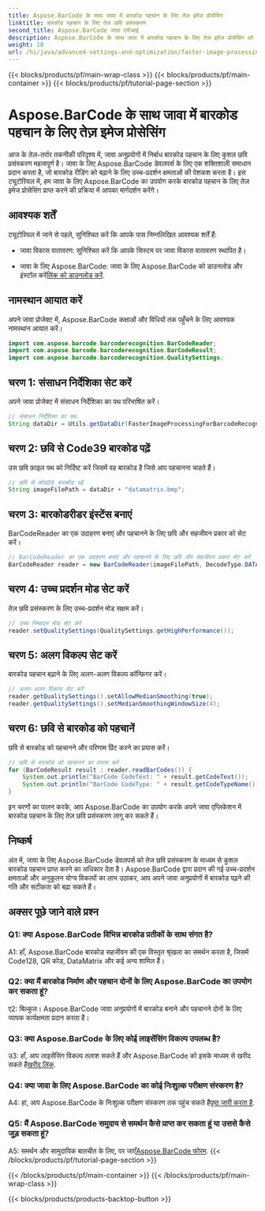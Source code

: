 ```yaml
---
title: Aspose.BarCode के साथ जावा में बारकोड पहचान के लिए तेज़ इमेज प्रोसेसिंग
linktitle: बारकोड पहचान के लिए तेज़ छवि प्रसंस्करण
second_title: Aspose.BarCode जावा एपीआई
description: Aspose.BarCode के साथ जावा में बारकोड पहचान के लिए तेज़ इमेज प्रोसेसिंग को बढ़ाएं। तेज़ छवि प्रसंस्करण के लिए हमारी चरण-दर-चरण मार्गदर्शिका का पालन करें।
weight: 18
url: /hi/java/advanced-settings-and-optimization/faster-image-processing-barcode-recognition/
---
```


{{< blocks/products/pf/main-wrap-class >}}
{{< blocks/products/pf/main-container >}}
{{< blocks/products/pf/tutorial-page-section >}}

# Aspose.BarCode के साथ जावा में बारकोड पहचान के लिए तेज़ इमेज प्रोसेसिंग


आज के तेज़-तर्रार तकनीकी परिदृश्य में, जावा अनुप्रयोगों में निर्बाध बारकोड पहचान के लिए कुशल छवि प्रसंस्करण महत्वपूर्ण है। जावा के लिए Aspose.BarCode डेवलपर्स के लिए एक शक्तिशाली समाधान प्रदान करता है, जो बारकोड रीडिंग को बढ़ाने के लिए उच्च-प्रदर्शन क्षमताओं की पेशकश करता है। इस ट्यूटोरियल में, हम जावा के लिए Aspose.BarCode का उपयोग करके बारकोड पहचान के लिए तेज़ इमेज प्रोसेसिंग प्राप्त करने की प्रक्रिया में आपका मार्गदर्शन करेंगे।

## आवश्यक शर्तें

ट्यूटोरियल में जाने से पहले, सुनिश्चित करें कि आपके पास निम्नलिखित आवश्यक शर्तें हैं:

- जावा विकास वातावरण: सुनिश्चित करें कि आपके सिस्टम पर जावा विकास वातावरण स्थापित है।

-  जावा के लिए Aspose.BarCode: जावा के लिए Aspose.BarCode को डाउनलोड और इंस्टॉल करें[लिंक को डाउनलोड करें](https://releases.aspose.com/barcode/java/).

## नामस्थान आयात करें

अपने जावा प्रोजेक्ट में, Aspose.BarCode कक्षाओं और विधियों तक पहुँचने के लिए आवश्यक नामस्थान आयात करें।

```java
import com.aspose.barcode.barcoderecognition.BarCodeReader;
import com.aspose.barcode.barcoderecognition.BarCodeResult;
import com.aspose.barcode.barcoderecognition.QualitySettings;


```

## चरण 1: संसाधन निर्देशिका सेट करें

अपने जावा प्रोजेक्ट में संसाधन निर्देशिका का पथ परिभाषित करें।

```java
// संसाधन निर्देशिका का पथ.
String dataDir = Utils.getDataDir(FasterImageProcessingForBarcodeRecognition.class) + "BarcodeReader/advanced_features/";
```

## चरण 2: छवि से Code39 बारकोड पढ़ें

उस छवि फ़ाइल पथ को निर्दिष्ट करें जिसमें वह बारकोड है जिसे आप पहचानना चाहते हैं।

```java
// छवि से कोड39 बारकोड पढ़ें
String imageFilePath = dataDir + "datamatrix.bmp";
```

## चरण 3: बारकोडरीडर इंस्टेंस बनाएं

BarCodeReader का एक उदाहरण बनाएं और पहचानने के लिए छवि और सहजीवन प्रकार को सेट करें।

```java
// BarCodeReader का एक उदाहरण बनाएं और पहचानने के लिए छवि और सहजीवन प्रकार सेट करें
BarCodeReader reader = new BarCodeReader(imageFilePath, DecodeType.DATA_MATRIX);
```

## चरण 4: उच्च प्रदर्शन मोड सेट करें

तेज़ छवि प्रसंस्करण के लिए उच्च-प्रदर्शन मोड सक्षम करें।

```java
// उच्च निष्पादन मोड सेट करें
reader.setQualitySettings(QualitySettings.getHighPerformance());
```

## चरण 5: अलग विकल्प सेट करें

बारकोड पहचान बढ़ाने के लिए अलग-अलग विकल्प कॉन्फ़िगर करें।

```java
// अलग-अलग विकल्प सेट करें
reader.getQualitySettings().setAllowMedianSmoothing(true);
reader.getQualitySettings().setMedianSmoothingWindowSize(4);
```

## चरण 6: छवि से बारकोड को पहचानें

छवि से बारकोड को पहचानने और परिणाम प्रिंट करने का प्रयास करें।

```java
// छवि से बारकोड को पहचानने का प्रयास करें
for (BarCodeResult result : reader.readBarCodes()) {
    System.out.println("BarCode CodeText: " + result.getCodeText());
    System.out.println("BarCode CodeType: " + result.getCodeTypeName());
}
```

इन चरणों का पालन करके, आप Aspose.BarCode का उपयोग करके अपने जावा एप्लिकेशन में बारकोड पहचान के लिए तेज़ छवि प्रसंस्करण लागू कर सकते हैं।

## निष्कर्ष

अंत में, जावा के लिए Aspose.BarCode डेवलपर्स को तेज छवि प्रसंस्करण के माध्यम से कुशल बारकोड पहचान प्राप्त करने का अधिकार देता है। Aspose.BarCode द्वारा प्रदान की गई उच्च-प्रदर्शन क्षमताओं और अनुकूलन योग्य विकल्पों का लाभ उठाकर, आप अपने जावा अनुप्रयोगों में बारकोड पढ़ने की गति और सटीकता को बढ़ा सकते हैं।

## अक्सर पूछे जाने वाले प्रश्न

### Q1: क्या Aspose.BarCode विभिन्न बारकोड प्रतीकों के साथ संगत है?

A1: हाँ, Aspose.BarCode बारकोड सहजीवन की एक विस्तृत श्रृंखला का समर्थन करता है, जिसमें Code128, QR कोड, DataMatrix और कई अन्य शामिल हैं।

### Q2: क्या मैं बारकोड निर्माण और पहचान दोनों के लिए Aspose.BarCode का उपयोग कर सकता हूं?

ए2: बिल्कुल। Aspose.BarCode जावा अनुप्रयोगों में बारकोड बनाने और पहचानने दोनों के लिए व्यापक कार्यक्षमता प्रदान करता है।

### Q3: क्या Aspose.BarCode के लिए कोई लाइसेंसिंग विकल्प उपलब्ध है?

 उ3: हाँ, आप लाइसेंसिंग विकल्प तलाश सकते हैं और Aspose.BarCode को इसके माध्यम से खरीद सकते हैं[खरीद लिंक](https://purchase.aspose.com/buy).

### Q4: क्या जावा के लिए Aspose.BarCode का कोई निःशुल्क परीक्षण संस्करण है?

A4: हां, आप Aspose.BarCode के निःशुल्क परीक्षण संस्करण तक पहुंच सकते हैं[पृष्ठ जारी करता है](https://releases.aspose.com/).

### Q5: मैं Aspose.BarCode समुदाय से समर्थन कैसे प्राप्त कर सकता हूं या उससे कैसे जुड़ सकता हूं?

 A5: समर्थन और सामुदायिक बातचीत के लिए, पर जाएँ[Aspose.BarCode फोरम](https://forum.aspose.com/c/barcode/13).
{{< /blocks/products/pf/tutorial-page-section >}}

{{< /blocks/products/pf/main-container >}}
{{< /blocks/products/pf/main-wrap-class >}}

{{< blocks/products/products-backtop-button >}}
